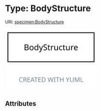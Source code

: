
# Type: BodyStructure




URI: [specimen:BodyStructure](https://ccdh.org/specimen/BodyStructure)


![img](images/BodyStructure.svg)

## Attributes

